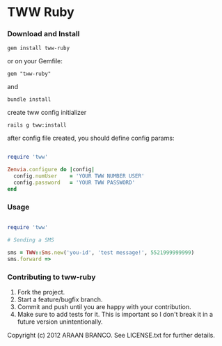 # TWW Ruby

### Download and Install
```
gem install tww-ruby
```

or on your Gemfile:
```
gem "tww-ruby"
```

and
```
bundle install
```

create tww config initializer
```
rails g tww:install
```

after config file created, you should define config params:

```ruby

require 'tww'

Zenvia.configure do |config|
  config.numUser	= 'YOUR TWW NUMBER USER'
  config.password 	= 'YOUR TWW PASSWORD'
end

```

### Usage

```ruby

require 'tww'

# Sending a SMS

sms = TWW::Sms.new('you-id', 'test message!', 5521999999999)
sms.forward =>

```


### Contributing to tww-ruby

1. Fork the project.
2. Start a feature/bugfix branch.
3. Commit and push until you are happy with your contribution.
4. Make sure to add tests for it. This is important so I don't break it in a future version unintentionally.


Copyright (c) 2012 ARAAN BRANCO. See LICENSE.txt for
further details.
